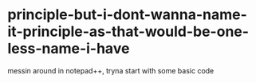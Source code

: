 # principle-but-i-dont-wanna-name-it-principle-as-that-would-be-one-less-name-i-have
messin around in notepad++, tryna start with some basic code
